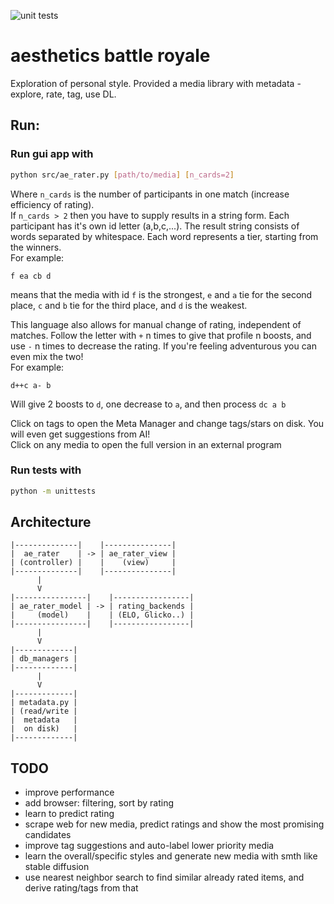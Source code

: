 ![unit tests](https://github.com/michael-pruglo/aesthetics/actions/workflows/python-app.yml/badge.svg)

# aesthetics battle royale

Exploration of personal style. Provided a media library with metadata - explore, rate, tag, use DL.

## Run:

### Run gui app with

```bash
python src/ae_rater.py [path/to/media] [n_cards=2]
```
Where `n_cards` is the number of participants in one match (increase efficiency of rating). <br>
If `n_cards > 2` then you have to supply results in a string form. Each participant has it's own id letter (a,b,c,...). The result string consists of words separated by whitespace. Each word represents a tier, starting from the winners. <br>
For example:

```
f ea cb d
```
means that the media with id `f` is the strongest, `e` and `a` tie for the second place, `c` and `b` tie for the third place, and `d` is the weakest.

This language also allows for manual change of rating, independent of matches. Follow the letter with `+` n times to give that profile n boosts, and use `-` n times to decrease the rating. If you're feeling adventurous you can even mix the two!<br>
For example:

```
d++c a- b
```
Will give 2 boosts to `d`, one decrease to `a`, and then process `dc a b`


Click on tags to open the Meta Manager and change tags/stars on disk. You will even get suggestions from AI!<br>
Click on any media to open the full version in an external program

### Run tests with
```bash
python -m unittests
```

## Architecture

```
|--------------|    |---------------|
|  ae_rater    | -> | ae_rater_view |
| (controller) |    |    (view)     |
|--------------|    |---------------|
      |
      V
|----------------|    |-----------------|
| ae_rater_model | -> | rating_backends |
|     (model)    |    | (ELO, Glicko..) |
|----------------|    |-----------------|
      |
      V
|-------------|
| db_managers |
|-------------|
      |
      V
|-------------|
| metadata.py |
| (read/write |
|  metadata   |
|  on disk)   |
|-------------|
```

## TODO

- improve performance
- add browser: filtering, sort by rating
- learn to predict rating
- scrape web for new media, predict ratings and show the most promising candidates
- improve tag suggestions and auto-label lower priority media
- learn the overall/specific styles and generate new media with smth like stable diffusion
- use nearest neighbor search to find similar already rated items, and derive rating/tags from that
